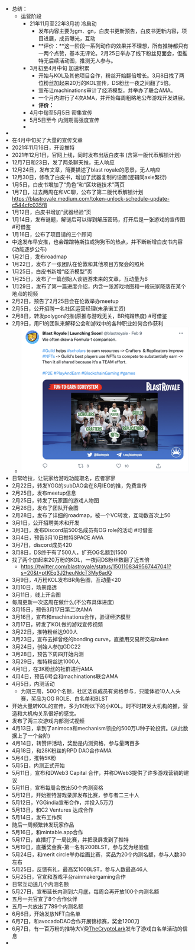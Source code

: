 - 总结：
	- 运营阶段
		- 21年11月至22年3月初 冷启动
			- 发布内容主要为gm、gn，白皮书更新预告，白皮书更新内容，项目进展，成员曝光，互动
			- **评价：**这一阶段一系列动作的效果并不理想，所有推特都只有一两个点赞，基本无评论。2月25日举办了线下粉丝见面会，但推特无后续活动图，推测无人参与。
		- 3月初至4月中旬 加速积累
			- 开始与KOL及其他项目合作，粉丝开始翻倍增长。3月8日找了两位粉丝加起来20万的KOL宣传，DS粉丝一夜之间翻了5倍。
			- 宣布让machinations审计了经济模型，并举办了联合AMA。
			- 一个月内进行了4次AMA，并开始每周粗略地公布游戏开发进展。
			- **评价：**
		- 4月中旬至5月5日 密集宣传
		- 5月5日至今 内测期高强度宣传
		-
-
- 在4月中旬买了大量的宣传文章
- 2021年11月16日，开设推特
- 2021年12月1日，官网上线，同时发布出版白皮书 (含第一版代币解锁计划)
- 12月7日和23日，发了两条聊天推，无人响应
- 12月24日，发布文章，简要描述了blast royale的愿景，无人响应
- 12月30日，修改了白皮书，增加了武器复制的设置(逻辑同axie繁衍)
- 1月5日，白皮书增加了“角色”和“区块链技术”两页
- 1月7日，过去两周在和VC聊，公布了第二版代币解锁计划 https://blastroyale.medium.com/token-unlock-schedule-update-c544cfc035f8
- 1月12日，白皮书增加“武器经验”页
- 1月14日，发布谜题，解谜后可以得到解压密码，打开后是一张游戏的宣传图 #可借鉴
- 1月16日，公布了项目请的三个顾问
- 中途发布早安推，也会蹭蹭特斯拉或狗狗币的热点，并不断新增白皮书内容(功能逐步公布)
- 1月21日，发布roadmap
- 1月22日，发布了一张团队在伦敦和其他项目方聚会的照片
- 1月25日，白皮书新增“经济模型”页
- 1月25日，发布了一篇创始人谈链游未来的文章，互动量为6
- 1月29日，发布了第一篇进度介绍，内含一张游戏地图和一段玩家降落在某个地点的视频
- 2月2日，预告了2月25日会在伦敦举办meetup
- 2月5日，公开招聘一名社区运营经理(未承诺工资)
- 2月8日，转发polygon的推(原推与游戏无关，BR纯蹭热度) #可借鉴
- 2月9日，用F1的团队来解释公会和游戏中的各种职业如何合作获利
	- ![截屏2022-07-08 上午10.11.33.png](../assets/截屏2022-07-08_上午10.11.33_1657246431149_0.png)
- 日常哈拉，让玩家给游戏功能取名，应者寥寥
- 2月22日，转发YGG的subDAO会在8月IEO的推，免费宣传
- 2月25日，发布meetup信息
- 2月25日，转发了玩家画的游戏人物图
- 2月26日，发布了团队开会图
- 2月28日，发布了详细的roadmap，被一个VC转发，互动数首次上50
- 3月1日，公开招聘美术和开发
- 3月3日，发布Discord前500名成员有OG role的活动 #可借鉴
- 3月4日，预告3月10日推特SPACE AMA
- 3月7日，discord成员420
- 3月8日，DS终于有了500人，扩充OG名额到1500
- 找了两个加起来20万粉的KOL，一夜间DS粉丝数翻了近五倍
	- https://twitter.com/blastroyale/status/1501108349567447041?s=20&t=ptKEq3J2heuNdcT3My6adQ
- 3月9日，4万粉KOL发布BR角色图，互动量<20
- 3月10日，场景路透
- 3月11日，线上开会图
- 每周更新一次这周在做什么(不公布具体进度)
- 3月15日，预告3月17日第二次AMA
- 3月16日，宣布和machinations合作，验证经济模型
- 3月17日，转发了KOL做的游戏宣传视频
- 3月22日，推特粉丝达900人
- 3月23日，宣布去掉曾经的bonding curve，直接用交易所交易token
- 3月24日，创始人参加GDC22
- 3月28日，预告下周四开始内测
- 3月29日，推特粉丝达1000人
- 4月1日，在3K粉丝的社群进行AMA
- 4月4日，预告6号会和machinations联合AMA
- 4月5日，内测活动
	- 为期三周，500个名额，社区活跃成员有资格参与，只能体验10人人头赛，奖品为OG ROLE、白名单和BLST
- 开始大量转KOL的宣传，多为1K粉以下的小KOL。时不时转发大机构的推，营造和大机构关系很好的感觉。
- 发布了两三次游戏内部测试视频
- 4月13日，拿到了animoca和mechanism领投的500万U种子轮投资。(从此数据上了一个台阶)
- 4月14日，转赞评活动，奖励是内测资格，参与量两百多
- 4月18日，和28K粉丝的RPD DAO合作AMA
- 5月4日，推特5K粉
- 5月5日，内测正式开始
- 5月11日，宣布和DWeb3 Capital 合作，并称DWeb3提供了许多游戏营销的建议
- 5月11日，宣布每周会放出50个内测资格
- 5月12日，开始推特游戏录屏发布比赛，参与者二三十人
- 5月12日，YGGindia宣布合作，并投入5万刀
- 5月13日，和C2 Ventures 达成合作
- 5月14日，发布工作照
- 随后一周频繁转发玩家作品
- 5月16日，和mintable.app合作
- 5月17日，直播打了一局比赛，并把录屏发到了推特
- 5月19日，直播奖金赛-第一名有200BLST，参与奖为经验值
- 5月24日，和merit circle举办绘画比赛，奖品为20个内测名额，参与人数30左右
- 5月25日，反馈有礼，最高奖100BLST，参与人数最高46人
- 5月25日，官宣和游戏平台rainmakergaming合作
- 日常互动送几个内测名额
- 5月27日，宣布延长内测到六月底，每周会再开放100个内测名额
- 五月一共官宣了8个合作伙伴
- 五月一共放出了789个内测名额
- 6月6日，开始发放NFT白名单
- 6月7日，和avocadoDAO合作开展锦标赛，奖金1200刀
- 6月7日，有一百万粉的推特大V[@TheCryptoLark](https://twitter.com/TheCryptoLark)发布了游戏白名单活动的信息
-
